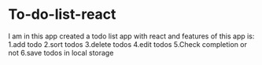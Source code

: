 # To-do-list-react
I am in this app created a todo list app with react and features of this app is:
1.add todo
2.sort todos
3.delete todos
4.edit todos
5.Check completion or not
6.save todos in local storage
